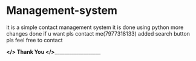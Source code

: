 # Management-system
it is a simple contact management system 
it is done using python 
more changes done if u want pls contact me(7977318133)
added search button 
pls feel free to contact

____________________________</> Thank You </>_______________________________________________
